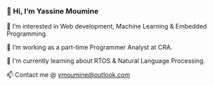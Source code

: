 ### 👋 Hi, I’m Yassine Moumine

👀 I’m interested in Web development, Machine Learning & Embedded Programming.

🔭 I’m working as a part-time Programmer Analyst at CRA.

🤔 I'm currently learning about RTOS & Natural Language Processing.

📫 Contact me @ ymoumine@outlook.com 

<!--
**ymoumine/ymoumine** is a ✨ _special_ ✨ repository because its `README.md` (this file) appears on your GitHub profile.

Here are some ideas to get you started:

- 🔭 I’m currently working on ...
- 🌱 I’m currently learning ...
- 👯 I’m looking to collaborate on ...
- 🤔 I’m looking for help with ...
- 💬 Ask me about ...
- 📫 How to reach me: ...
- 😄 Pronouns: ...
- ⚡ Fun fact: ...
-->
